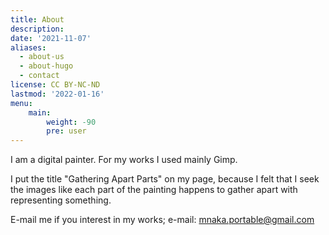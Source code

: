```yaml
---
title: About
description: 
date: '2021-11-07'
aliases:
  - about-us
  - about-hugo
  - contact
license: CC BY-NC-ND
lastmod: '2022-01-16'
menu:
    main: 
        weight: -90
        pre: user
---
```


I am a digital painter. For my works I used mainly Gimp.

I put the title "Gathering Apart Parts" on my page, because I felt that I seek the images like each part of the painting happens to gather apart with representing something.

E-mail me if you interest in my works; e-mail: mnaka.portable@gmail.com
 
